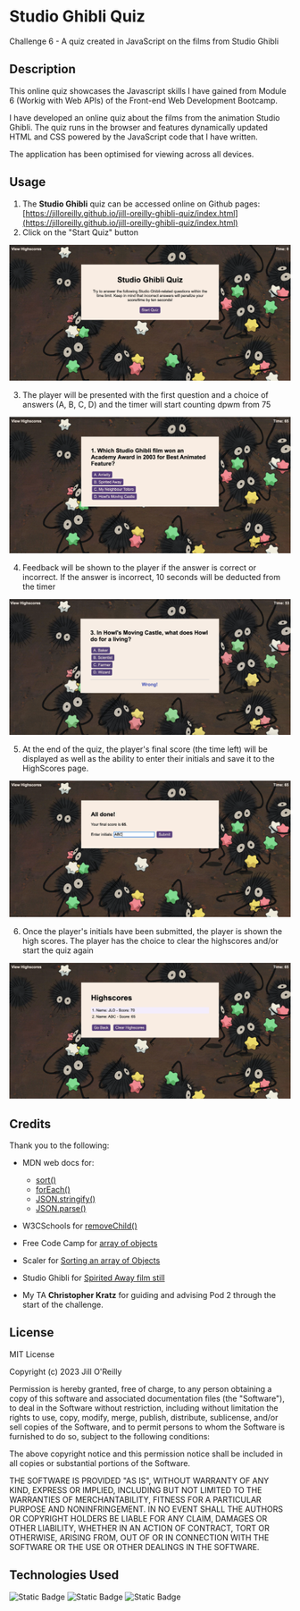 # Studio Ghibli Quiz
Challenge 6 - A quiz created in JavaScript on the films from Studio Ghibli

## Description

This online quiz showcases the Javascript skills I have gained from Module 6 (Workig with Web APIs) of the Front-end Web Development Bootcamp. 

I have developed an online quiz about the films from the animation Studio Ghibli. The quiz runs in the browser and features dynamically updated HTML and CSS powered by the JavaScript code that I have written.

The application has been optimised for viewing across all devices. 

## Usage

1. The **Studio Ghibli** quiz can be accessed online on Github pages: [https://jilloreilly.github.io/jill-oreilly-ghibli-quiz/index.html](https://jilloreilly.github.io/jill-oreilly-ghibli-quiz/index.html)
2. Click on the "Start Quiz" button      

![Studio Ghibli Quiz - click on the Start Quiz button.](assets/images/1-screenshot-quiz-start.png)

3. The player will be presented with the first question and a choice of answers (A, B, C, D) and the timer will start counting dpwm from 75

![Studio Ghibli Quiz - Questions with 4 answer choices.](assets/images/2-screenshot-questions.png)

4. Feedback will be shown to the player if the answer is correct or incorrect. If the answer is incorrect, 10 seconds will be deducted from the timer 

![Studio Ghibli Quiz - Incorrect answer, 10 seconds deducted from timer.](assets/images/3-screenshot-feedback.png)

5. At the end of the quiz, the player's final score (the time left) will be displayed as well as the ability to enter their initials and save it to the HighScores page.

![Studio Ghibli Quiz - Quiz end, player can enter initaials.](assets/images/4-screenshot-quiz-end.png)

6. Once the player's initials have been submitted, the player is shown the high scores. The player has the choice to clear the highscores and/or start the quiz again

![Studio Ghibli Quiz - Highscores sorted in descending order. Player can clear scores and/or play again.](assets/images/5-screenshot-highscores.png)


## Credits

Thank you to the following:

- MDN web docs for:
  - [sort()](https://developer.mozilla.org/en-US/docs/Web/JavaScript/Reference/Global_Objects/Array/sort)
  - [forEach()](https://developer.mozilla.org/en-US/docs/Web/JavaScript/Reference/Global_Objects/Array/forEach)
  - [JSON.stringify()](https://developer.mozilla.org/en-US/docs/Web/JavaScript/Reference/Global_Objects/JSON/stringify)
  - [JSON.parse()](https://developer.mozilla.org/en-US/docs/Web/JavaScript/Reference/Global_Objects/JSON/parse) 

- W3CSchools for [removeChild()](https://www.w3schools.com/jsref/met_node_removechild.asp)

- Free Code Camp for [array of objects](https://www.freecodecamp.org/news/javascript-array-of-objects-tutorial-how-to-create-update-and-loop-through-objects-using-js-array-methods/)

- Scaler for [Sorting an array of Objects](https://www.scaler.com/topics/javascript-sort-an-array-of-objects/)

- Studio Ghibli for [Spirited Away film still](https://www.ghibli.jp/works/chihiro/#frame)

- My TA **Christopher Kratz** for guiding and advising Pod 2 through the start of the challenge.



## License

MIT License

Copyright (c) 2023 Jill O'Reilly

Permission is hereby granted, free of charge, to any person obtaining a copy
of this software and associated documentation files (the "Software"), to deal
in the Software without restriction, including without limitation the rights
to use, copy, modify, merge, publish, distribute, sublicense, and/or sell
copies of the Software, and to permit persons to whom the Software is
furnished to do so, subject to the following conditions:

The above copyright notice and this permission notice shall be included in all
copies or substantial portions of the Software.

THE SOFTWARE IS PROVIDED "AS IS", WITHOUT WARRANTY OF ANY KIND, EXPRESS OR
IMPLIED, INCLUDING BUT NOT LIMITED TO THE WARRANTIES OF MERCHANTABILITY,
FITNESS FOR A PARTICULAR PURPOSE AND NONINFRINGEMENT. IN NO EVENT SHALL THE
AUTHORS OR COPYRIGHT HOLDERS BE LIABLE FOR ANY CLAIM, DAMAGES OR OTHER
LIABILITY, WHETHER IN AN ACTION OF CONTRACT, TORT OR OTHERWISE, ARISING FROM,
OUT OF OR IN CONNECTION WITH THE SOFTWARE OR THE USE OR OTHER DEALINGS IN THE
SOFTWARE.

## Technologies Used


![Static Badge](https://img.shields.io/badge/JavaScript-yellow)
![Static Badge](https://img.shields.io/badge/HTML5-orange)
![Static Badge](https://img.shields.io/badge/CSS3-blue)







